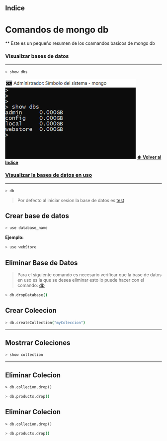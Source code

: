 ## Indice



# Comandos de mongo db
**
Este es un pequeño resumen de los coamandos basicos de mongo db

### Visualizar bases de datos
***
```bash
> show dbs
```
![comando show dbs en windows](img/show_dbs.png)
**[⬆ Volver al Indice](#indice)**


### [Visualizar  la bases de datos en uso](#db) 
***

```bash
> db
```
> Por defecto al iniciar sesion la base de datos es [test]()

## Crear base de datos

```bash
> use database_name
```
**Ejemplo:**
```bash
> use webStore
```


## Eliminar Base de Datos
> Para el siguiente comando es necesario
> verificar que la base de datos en uso es la que se desea eliminar esto lo puede hacer con el comando: [db](#db)
<a name="db"><a>
 

```bash
> db.dropDatabase()
```


## Crear Coleecion
 

```bash
> db.createCollection("myColeccion")
```
***

## Mostrrar Coleciones
 

```bash
> show collection
```
***

## Eliminar Colecion
 
```mongodb
> db.collecion.drop()
```
```bash
> db.products.drop()
```
## Eliminar Colecion
 
```mongodb
> db.collecion.drop()
```
```bash
> db.products.drop()
```







